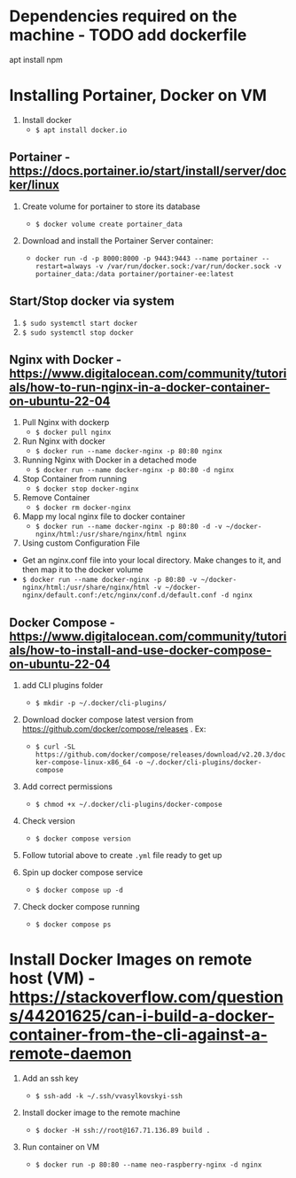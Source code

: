 # Dependencies required on the machine - TODO add dockerfile

apt install npm

# Installing Portainer, Docker on VM

1. Install docker
   - `$ apt install docker.io`

## Portainer - https://docs.portainer.io/start/install/server/docker/linux

1. Create volume for portainer to store its database

   - `$ docker volume create portainer_data`

2. Download and install the Portainer Server container:
   - `docker run -d -p 8000:8000 -p 9443:9443 --name portainer --restart=always -v /var/run/docker.sock:/var/run/docker.sock -v portainer_data:/data portainer/portainer-ee:latest`

## Start/Stop docker via system

1. `$ sudo systemctl start docker`
2. `$ sudo systemctl stop docker`

## Nginx with Docker - https://www.digitalocean.com/community/tutorials/how-to-run-nginx-in-a-docker-container-on-ubuntu-22-04

1. Pull Nginx with dockerp
   - `$ docker pull nginx`
2. Run Nginx with docker
   - `$ docker run --name docker-nginx -p 80:80 nginx`
3. Running Nginx with Docker in a detached mode
   - `$ docker run --name docker-nginx -p 80:80 -d nginx`
4. Stop Container from running
   - `$ docker stop docker-nginx`
5. Remove Container
   - `$ docker rm docker-nginx`
6. Mapp my local nginx file to docker container
   - `$ docker run --name docker-nginx -p 80:80 -d -v ~/docker-nginx/html:/usr/share/nginx/html nginx`
7. Using custom Configuration File

- Get an nginx.conf file into your local directory. Make changes to it, and then map it to the docker volume
- `$ docker run --name docker-nginx -p 80:80 -v ~/docker-nginx/html:/usr/share/nginx/html -v ~/docker-nginx/default.conf:/etc/nginx/conf.d/default.conf -d nginx`

## Docker Compose - https://www.digitalocean.com/community/tutorials/how-to-install-and-use-docker-compose-on-ubuntu-22-04

1. add CLI plugins folder
   - `$ mkdir -p ~/.docker/cli-plugins/`
2. Download docker compose latest version from https://github.com/docker/compose/releases . Ex:
   - `$ curl -SL https://github.com/docker/compose/releases/download/v2.20.3/docker-compose-linux-x86_64 -o ~/.docker/cli-plugins/docker-compose`
3. Add correct permissions
   - `$ chmod +x ~/.docker/cli-plugins/docker-compose`
4. Check version
   - `$ docker compose version`
5. Follow tutorial above to create `.yml` file ready to get up

6. Spin up docker compose service
   - `$ docker compose up -d`
7. Check docker compose running
   - `$ docker compose ps`

# Install Docker Images on remote host (VM) - https://stackoverflow.com/questions/44201625/can-i-build-a-docker-container-from-the-cli-against-a-remote-daemon

1. Add an ssh key

   - `$ ssh-add -k ~/.ssh/vvasylkovskyi-ssh`

2. Install docker image to the remote machine

   - `$ docker -H ssh://root@167.71.136.89 build .`

3. Run container on VM
   - `$ docker run -p 80:80 --name neo-raspberry-nginx -d nginx`
